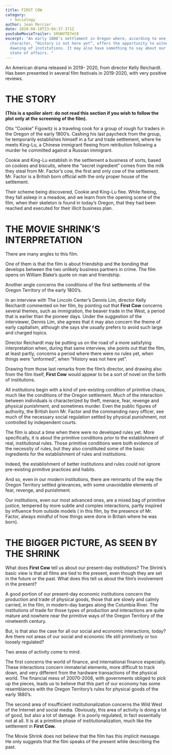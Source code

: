 ```yaml
---
title: FIRST COW
category:
  - Sociology
author: Jean Mercier
date: 2020-08-10T23:04:37.371Z
youtubeMovieTrailer: SRUWVT87mt8
excerpt: "An early 1800’s settlement in Oregon where, according to one
  character, “History is not here yet”, offers the opportunity to witness the
  dawning of institutions. It may also have something to say about our present
  state of affairs. "
---
```

An American drama released in 2019- 2020, from director Kelly Reichardt. Has been presented in several film festivals in 2019-2020, with very positive reviews.

# THE STORY

**(This is a spoiler alert: do not read this section if you wish to follow the plot only at the screening of the film).**

Otis “Cookie” Figowitz is a traveling cook for a group of rough fur traders in the Oregon of the early 1800’s. Cashing his last paycheck from the group, he temporarily establishes himself in a fur and trade settlement, where he meets King-Lu, a Chinese immigrant fleeing from retribution following a murder he committed against a Russian immigrant.

Cookie and King-Lu establish in the settlement a business of sorts, based on cookies and biscuits, where the “secret ingredient” comes from the milk they steal from Mr. Factor’s cow, the first and only cow of the settlement. Mr. Factor is a British born official with the only proper house of the settlement.

Their scheme being discovered, Cookie and King-Lu flee. While fleeing, they fall asleep in a meadow, and we learn from the opening scene of the film, when their skeleton is found in today’s Oregon, that they had been reached and executed for their illicit business plan.

# THE MOVIE SHRINK’S INTERPRETATION

There are many angles to this film.

One of them is that the film is about friendship and the bonding that develops between the two unlikely business partners in crime. The film opens on William Blake’s quote on man and friendship.

Another angle concerns the conditions of the first settlements of the Oregon Territory of the early 1800’s.

[](<>)In an interview with The Lincoln Center’s Dennis Lim, director Kelly Reichardt commented on her film, by pointing out that **First Cow** concerns several themes, such as immigration, the beaver trade in the West, a period that is earlier than the pioneer days. Under the suggestion of the interviewer, Dennis Lim, she agrees that it may also concern the theme of early capitalism, although she says she usually prefers to avoid such large and charged topics.

Director Reichardt may be putting us on the road of a more satisfying interpretation when, during that same interview, she points out that the film, at least partly, concerns a period where there were no rules yet, when things were “unformed”, when “History was not here yet”.

Drawing from those last remarks from the film’s director, and drawing also from the film itself, **First Cow** would appear to be a sort of novel on the birth of institutions.

All institutions begin with a kind of pre-existing condition of primitive chaos, much like the conditions of the Oregon settlement. Much of the interaction between individuals is characterized by theft, menace, fear, revenge and physical punishment, and sometimes murder. Even the public figures of authority, the British born Mr. Factor and the commanding navy officer, see much of the necessary social regulation settled by physical punishment, not controlled by independent courts.

The film is about a time when there were no developed rules yet. More specifically, it is about the primitive conditions prior to the establishment of real, institutional rules. Those primitive conditions were both evidence of the necessity of rules, but they also constituted some of the basic ingredients for the establishment of rules and institutions.

Indeed, the establishment of better institutions and rules could not ignore pre-existing primitive practices and habits.

And so, even in our modern institutions, there are remnants of the way the Oregon Territory settled grievances, with some unavoidable elements of fear, revenge, and punishment.

Our institutions, even our most advanced ones, are a mixed bag of primitive justice, tempered by more subtle and complex interactions, partly inspired by influence from outside models ( in this film, by the presence of Mr. Factor, always mindful of how things were done in Britain where he was born).

# THE BIGGER PICTURE, AS SEEN BY THE SHRINK

What does **First Cow** tell us about our present-day institutions? The Shrink’s basic view is that all films are tied to the present, even though they are set in the future or the past. What does this tell us about the film’s involvement in the present?

A good portion of our present-day economic institutions concern the production and trade of physical goods, those that are slowly and calmly carried, in the film, in modern-day barges along the Columbia River. The institutions of trade for those types of production and interactions are quite mature and nowhere near the primitive ways of the Oregon Territory of the nineteenth century.

But, is that also the case for all our social and economic interactions, today? Are there not areas of our social and economic life still primitively or too loosely regulated?

Two areas of activity come to mind.

The first concerns the world of finance, and international finance especially. These interactions concern immaterial elements, more difficult to track down, and very different from the hardware transactions of the physical world. The financial mess of 20070-2008, with governments obliged to pick up the pieces, leads us to believe that this part of our economy has some resemblances with the Oregon Territory’s rules for physical goods of the early 1880’s.

The second area of insufficient institutionalization concerns the Wild West of the Internet and social media. Obviously, this area of activity is doing a lot of good, but also a lot of damage. It is poorly regulated, in fact essentially not at all. It is at a primitive phase of institutionalization, much like the settlement in **First Cow.**

The Movie Shrink does not believe that the film has this implicit message. He only suggests that the film speaks of the present while describing the past.